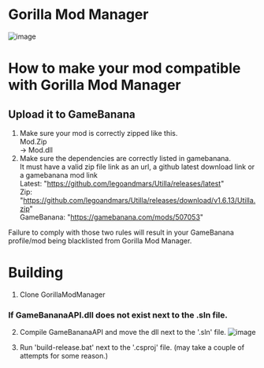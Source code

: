 # Gorilla Mod Manager

![image](https://github.com/pl2w/GorillaModManager/assets/137610832/91871e46-49da-4380-8050-49725d8e498c)

# How to make your mod compatible with Gorilla Mod Manager 
## Upload it to GameBanana
1. Make sure your mod is correctly zipped like this. \
   Mod.Zip \
     -> Mod.dll
2. Make sure the dependencies are correctly listed in gamebanana. \
   It must have a valid zip file link as an url, a github latest download link or a gamebanana mod link \
     Latest: "https://github.com/legoandmars/Utilla/releases/latest" \
     Zip: "https://github.com/legoandmars/Utilla/releases/download/v1.6.13/Utilla.zip" \
     GameBanana: "https://gamebanana.com/mods/507053"
   
Failure to comply with those two rules will result in your GameBanana profile/mod being blacklisted from Gorilla Mod Manager.

# Building
1. Clone GorillaModManager
### If GameBananaAPI.dll does not exist next to the .sln file.
2. Compile GameBananaAPI and move the dll next to the '.sln' file.
![image](https://github.com/pl2w/GorillaModManager/assets/137610832/8c79f2a3-8ac0-492d-a822-9720c0ef09b8)

4. Run 'build-release.bat' next to the '.csproj' file. (may take a couple of attempts for some reason.)
